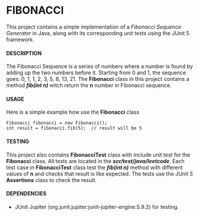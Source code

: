 # FIBONACCI #

This project contains a simple implementation of a *Fibonacci Sequence Generator* in Java, along with its corresponding unit tests using the JUnit 5 framework.

 #### **DESCRIPTION** ####
 
The Fibonacci Sequence is a series of numbers where a number is found by adding up the two numbers before it. Starting from 0 and 1, the sequence goes: 0, 1, 1, 2, 3, 5, 8, 13, 21.
The **Fibonacci** class in this project contains a method ***fib(int n)*** witch return the **n** number in Fibonacci sequence.

#### **USAGE** ####

Here is a simple example how use the **Fibonacci** class
    
    Fibonacci fibonacci = new Fibonacci();
    int result = fibonacci.fib(5);  // result will be 5

#### **TESTING** ####

This project also contains **FibonacciTest** class with include unit test for the **Fibonacci** class.
All tests are located in the ***scr/test/java/leetcode***.
Each test case in **FibonacciTest** class test the ***fib(int n)*** method with different values of **n** and checks that result is like expected.
The tests use the JUnit 5 **Assertions** class to check the result.

#### **DEPENDENCIES** ####

- JUnit Jupiter (org.junit.jupiter:junit-jupiter-engine:5.9.2) for testing.
